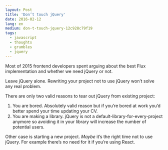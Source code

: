 ```yaml
---
layout: Post
title: 'Don’t touch jQuery'
date: 2016-02-12
lang: en
medium: don-t-touch-jquery-12c928c79f19
tags:
  - javascript
  - thoughts
  - grumbles
  - jquery
---
```


Most of 2015 frontend developers spent arguing about the best Flux implementation and whether we need jQuery or not.

Leave jQuery alone. Rewriting your project not to use jQuery won’t solve any real problem.

There are only two valid reasons to tear out jQuery from existing project:

1. You are bored. Absolutely valid reason but if you’re bored at work you’d better spend your time updating your CV.
2. You are making a library. jQuery is not a default-library-for-every-project anymore so avoiding it in your library will increase the number of potential users.

Other case is starting a new project. _Maybe_ it’s the right time not to use jQuery. For example there’s no need for it if you’re using React.
